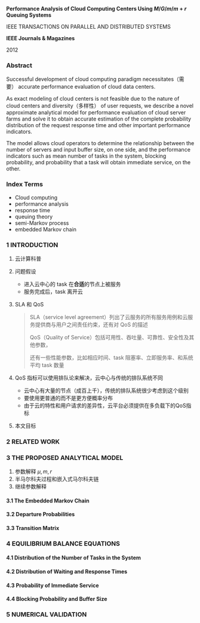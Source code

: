 **Performance Analysis of Cloud Computing Centers Using $M/G/m/m+r$**
**Queuing Systems**

IEEE TRANSACTIONS ON PARALLEL AND DISTRIBUTED SYSTEMS

**IEEE Journals & Magazines**

2012

### Abstract

Successful development of cloud computing paradigm necessitates（需要） accurate performance evaluation of cloud data centers. 

As exact modeling of cloud centers is not feasible due to the nature of cloud centers and diversity（多样性） of user requests, we describe a novel approximate analytical model for performance evaluation of cloud server farms and solve it to obtain accurate estimation of the complete probability distribution of the request response time and other important performance indicators. 

The model allows cloud operators to determine the relationship between the number of servers and input buffer size, on one side, and the performance indicators such as mean number of tasks in the system, blocking probability, and probability that a task will obtain immediate service, on the other.

### Index Terms

* Cloud computing
* performance analysis
* response time
* queuing theory
* semi-Markov process
* embedded Markov chain

### 1 INTRODUCTION

1. 云计算科普

2. 问题假设

   * 进入云中心的 task 在**合适**的节点上被服务
   * 服务完成后，task 离开云

3. SLA 和 QoS

   >  SLA（service level agreement）列出了云服务的所有服务用例和云服务提供商与用户之间责任约束，还有对 QoS 的描述
   >
   > QoS（Quality of Service）包括可用性、吞吐量、可靠性、安全性及其他参数，
   >
   > 还有一些性能参数，比如相应时间、task 阻塞率、立即服务率、和系统平均 task 数量

4. QoS 指标可以使用排队论来解决，云中心与传统的排队系统不同

   * 云中心有大量的节点（成百上千），传统的排队系统很少考虑到这个级别
   * 要使用更普通的而不是更方便概率分布
   * 由于云的特性和用户请求的差异性，云平台必须提供在多负载下的QoS指标

5. 本文目标

### 2 RELATED WORK

### 3 THE PROPOSED ANALYTICAL MODEL

1. 参数解释$\ \mu,m,r$
2. 半马尔科夫过程和嵌入式马尔科夫链
3. 继续参数解释

#### 3.1 The Embedded Markov Chain

#### 3.2 Departure Probabilities

#### 3.3 Transition Matrix

### 4 EQUILIBRIUM BALANCE EQUATIONS

#### 4.1 Distribution of the Number of Tasks in the System

#### 4.2 Distribution of Waiting and Response Times

#### 4.3 Probability of Immediate Service

#### 4.4 Blocking Probability and Buffer Size

### 5 NUMERICAL VALIDATION










